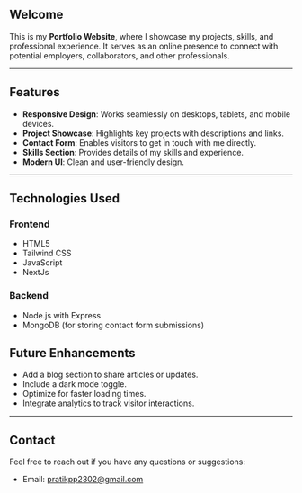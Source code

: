 ## Welcome

This is my **Portfolio Website**, where I showcase my projects, skills, and professional experience. It serves as an online presence to connect with potential employers, collaborators, and other professionals.

---

## Features

- **Responsive Design**: Works seamlessly on desktops, tablets, and mobile devices.
- **Project Showcase**: Highlights key projects with descriptions and links.
- **Contact Form**: Enables visitors to get in touch with me directly.
- **Skills Section**: Provides details of my skills and experience.
- **Modern UI**: Clean and user-friendly design.

---

## Technologies Used

### Frontend

- HTML5
- Tailwind CSS
- JavaScript
- NextJs

### Backend

- Node.js with Express
- MongoDB (for storing contact form submissions)

## Future Enhancements

- Add a blog section to share articles or updates.
- Include a dark mode toggle.
- Optimize for faster loading times.
- Integrate analytics to track visitor interactions.

---

## Contact

Feel free to reach out if you have any questions or suggestions:

- Email: [pratikpp2302@gmail.com](mailto:pratikpp2302@gmail.com)
